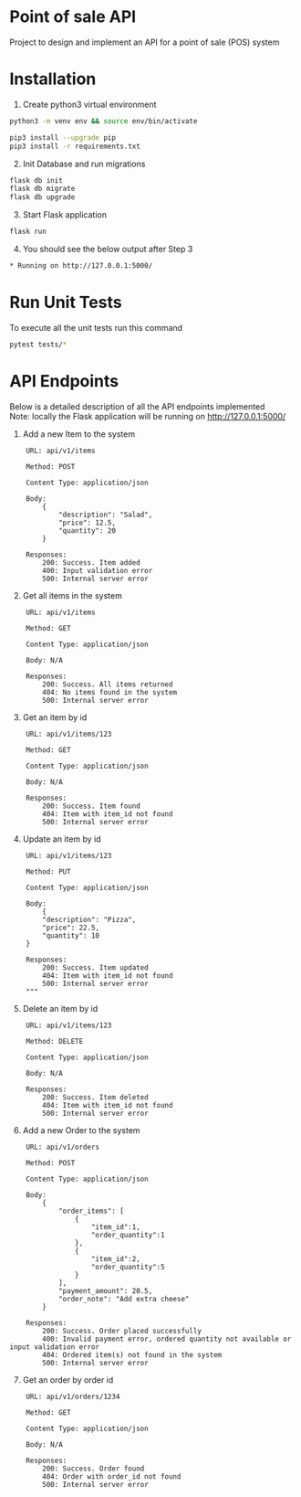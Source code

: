# Point of sale API
Project to design and implement an API for a point of sale (POS) system

# Installation
1) Create python3 virtual environment
```bash
python3 -m venv env && source env/bin/activate

pip3 install --upgrade pip
pip3 install -r requirements.txt
```

2) Init Database and run migrations
```bash
flask db init
flask db migrate
flask db upgrade
```

3) Start Flask application
```bash
flask run
```

4) You should see the below output after Step 3
```bash
* Running on http://127.0.0.1:5000/
```

# Run Unit Tests
To execute all the unit tests run this command

```bash
pytest tests/*
```

# API Endpoints
Below is a detailed description of all the API endpoints implemented\
Note: locally the Flask application will be running on http://127.0.0.1:5000/

1) Add a new Item to the system
```text
    URL: api/v1/items
    
    Method: POST
    
    Content Type: application/json
    
    Body:
        {
            "description": "Salad",
            "price": 12.5,
            "quantity": 20
        }
    
    Responses:
        200: Success. Item added
        400: Input validation error
        500: Internal server error
```

2) Get all items in the system
```text
    URL: api/v1/items
    
    Method: GET
    
    Content Type: application/json
    
    Body: N/A
    
    Responses:
        200: Success. All items returned
        404: No items found in the system
        500: Internal server error
```

3) Get an item by id
```text
    URL: api/v1/items/123
    
    Method: GET
    
    Content Type: application/json
    
    Body: N/A
    
    Responses:
        200: Success. Item found
        404: Item with item_id not found
        500: Internal server error
```

4) Update an item by id
```text
    URL: api/v1/items/123
    
    Method: PUT
    
    Content Type: application/json
    
    Body:
        {
        "description": "Pizza",
        "price": 22.5,
        "quantity": 10
    }
    
    Responses:
        200: Success. Item updated
        404: Item with item_id not found
        500: Internal server error
    """
```

5) Delete an item by id
```text
    URL: api/v1/items/123
    
    Method: DELETE
    
    Content Type: application/json
    
    Body: N/A
    
    Responses:
        200: Success. Item deleted
        404: Item with item_id not found
        500: Internal server error
```


6) Add a new Order to the system
```text
    URL: api/v1/orders
    
    Method: POST
    
    Content Type: application/json
    
    Body:
        {
            "order_items": [
                {
                    "item_id":1,
                    "order_quantity":1
                },
                {
                    "item_id":2,
                    "order_quantity":5
                }
            ],
            "payment_amount": 20.5,
            "order_note": "Add extra cheese"
        }
    
    Responses:
        200: Success. Order placed successfully
        400: Invalid payment error, ordered quantity not available or input validation error
        404: Ordered item(s) not found in the system
        500: Internal server error
```

7) Get an order by order id
```text
    URL: api/v1/orders/1234
    
    Method: GET
    
    Content Type: application/json
    
    Body: N/A
    
    Responses:
        200: Success. Order found
        404: Order with order_id not found
        500: Internal server error
```
